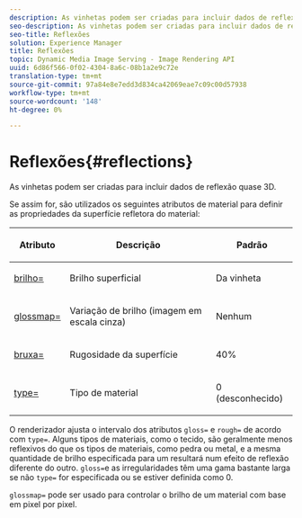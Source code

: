 ```yaml
---
description: As vinhetas podem ser criadas para incluir dados de reflexão quase 3D.
seo-description: As vinhetas podem ser criadas para incluir dados de reflexão quase 3D.
seo-title: Reflexões
solution: Experience Manager
title: Reflexões
topic: Dynamic Media Image Serving - Image Rendering API
uuid: 6d86f566-0f02-4304-8a6c-08b1a2e9c72e
translation-type: tm+mt
source-git-commit: 97a84e8e7edd3d834ca42069eae7c09c00d57938
workflow-type: tm+mt
source-wordcount: '148'
ht-degree: 0%

---
```



# Reflexões{#reflections}

As vinhetas podem ser criadas para incluir dados de reflexão quase 3D.

Se assim for, são utilizados os seguintes atributos de material para definir as propriedades da superfície refletora do material:

<table id="table_8769C726A17E412FB41F7CB87690B1FE"> 
 <thead> 
  <tr> 
   <th class="entry"> <p>Atributo </p> </th> 
   <th class="entry"> <p>Descrição </p> </th> 
   <th class="entry"> <p>Padrão </p> </th> 
  </tr> 
 </thead>
 <tbody> 
  <tr> 
   <td> <p><a href="../../../../../../ir-api/http-protocol/image-rendering-api-ref/c-ir-http-protocol-ref/c-ir-http-protocol-command-reference/r-ir-http-gloss.md#reference-325aef2ee51e4e1584a06047427340ca" type="reference" format="dita" scope="local"> <span class="codeph"> brilho=</span> </a> </p> </td> 
   <td> <p>Brilho superficial </p> </td> 
   <td> <p>Da vinheta </p> </td> 
  </tr> 
  <tr> 
   <td> <p> <a href="../../../../../../ir-api/http-protocol/image-rendering-api-ref/c-ir-http-protocol-ref/c-ir-http-protocol-command-reference/r-ir-glossmap.md#reference-99940148ae6a401482b2d03c68530f3a" type="reference" format="dita" scope="local"> <span class="codeph"> glossmap=  </span> </a> </p> </td> 
   <td> <p>Variação de brilho (imagem em escala cinza) </p> </td> 
   <td> <p>Nenhum </p> </td> 
  </tr> 
  <tr> 
   <td> <p> <a href="../../../../../../ir-api/http-protocol/image-rendering-api-ref/c-ir-http-protocol-ref/c-ir-http-protocol-command-reference/r-ir-rough.md#reference-00add846b09f4dc39420bda1ca414180" type="reference" format="dita" scope="local"> <span class="codeph"> bruxa=  </span> </a> </p> </td> 
   <td> <p>Rugosidade da superfície </p> </td> 
   <td> <p>40% </p> </td> 
  </tr> 
  <tr> 
   <td> <p> <a href="../../../../../../ir-api/http-protocol/image-rendering-api-ref/c-ir-http-protocol-ref/c-ir-http-protocol-command-reference/r-ir-http-type.md#reference-128c7de89e2d46838019b560f3f84a35" type="reference" format="dita" scope="local"> <span class="codeph"> type=</span> </a> </p> </td> 
   <td> <p>Tipo de material </p> </td> 
   <td> <p>0 (desconhecido) </p> </td> 
  </tr> 
 </tbody> 
</table>

O renderizador ajusta o intervalo dos atributos `gloss=` e `rough=` de acordo com `type=`. Alguns tipos de materiais, como o tecido, são geralmente menos reflexivos do que os tipos de materiais, como pedra ou metal, e a mesma quantidade de brilho especificada para um resultará num efeito de reflexão diferente do outro. `gloss=`e as irregularidades têm uma gama bastante larga se não  `type=` for especificada ou se estiver definida como 0.

`glossmap=` pode ser usado para controlar o brilho de um material com base em pixel por pixel.
